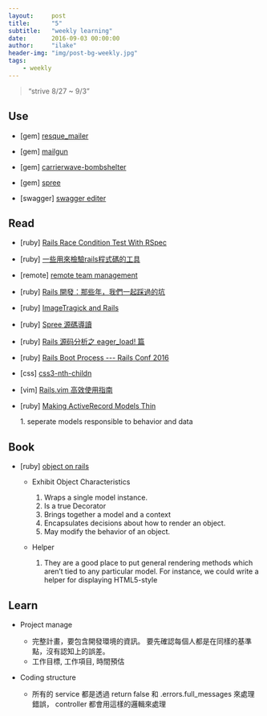 ```yaml
---
layout:     post
title:      "5"
subtitle:   "weekly learning"
date:       2016-09-03 00:00:00
author:     "ilake"
header-img: "img/post-bg-weekly.jpg"
tags:
    - weekly
---
```

> “strive 8/27 ~ 9/3”

## Use
* <p>[gem] <a href="https://github.com/zapnap/resque_mailer">resque_mailer</a></p>

* <p>[gem] <a href="https://github.com/HashNuke/mailgun">mailgun</a></p>

* <p>[gem] <a href="https://github.com/DarthSim/carrierwave-bombshelter">carrierwave-bombshelter</a></p>

* <p>[gem] <a href="https://github.com/spree/spree">spree</a></p>

* <p>[swagger] <a href="http://editor.swagger.io/#/">swagger editer</a></p>

## Read

* <p>[ruby] <a href="http://blog.mz026.rocks/20160821/rails-race-condition-test-rspec">Rails Race Condition Test With RSpec</a></p>

* <p>[ruby] <a href="http://sibevin.github.io/posts/2016-05-14-122743-tools-for-cleanup-rails-code">一些用來檢驗rails程式碼的工具</a></p>

* <p>[remote] <a href="http://www.slideshare.net/clonncd/remote-team-management-2016">remote team management</a></p>

* <p>[ruby] <a href="https://ruby-china.org/topics/24742">Rails 開發：那些年，我們一起踩過的坑</a></p>

* <p>[ruby] <a href="https://speakerdeck.com/gchan/imagetragick-and-rails">ImageTragick and Rails</a></p>

* <p>[ruby] <a href="https://ruby-china.org/topics/24472">Spree 源碼導讀</a></p>

* <p>[ruby] <a href="https://ruby-china.org/topics/26866">Rails 源码分析之 eager_load! 篇</a></p>

* <p>[ruby] <a href="https://ruby-china.org/topics/30052">Rails Boot Process --- Rails Conf 2016</a></p>

* <p>[css] <a href="http://csscoke.com/2013/09/21/%E4%BD%BF%E7%94%A8css3-nth-childn-%E9%81%B8%E5%8F%96%E5%99%A8%E8%A9%B3%E8%A7%A3/">css3-nth-childn</a></p>

* <p>[vim] <a href="https://ruby-china.org/topics/4478">Rails.vim 高效使用指南</a></p>

* <p>[ruby] <a href="http://solnic.eu/2011/08/01/making-activerecord-models-thin.html">Making ActiveRecord Models Thin</a></p>
  1. seperate models responsible to behavior and data

## Book

* <p>[ruby] <a href="http://objectsonrails.com/">object on rails</a></p>

  * Exhibit Object Characteristics
    1. Wraps a single model instance.
    2. Is a true Decorator
    3. Brings together a model and a context
    4. Encapsulates decisions about how to render an object.
    5. May modify the behavior of an object.

  * Helper
    1. They are a good place to put general rendering methods which aren’t tied to any particular
    model. For instance, we could write a helper for displaying HTML5-style

## Learn

* Project manage
  * 完整計畫，要包含開發環境的資訊。
    要先確認每個人都是在同樣的基準點，沒有認知上的誤差。
  * 工作目標, 工作項目, 時間預估

* Coding structure
  * 所有的 service 都是透過 return false 和 .errors.full_messages 來處理錯誤， controller 都會用這樣的邏輯來處理
